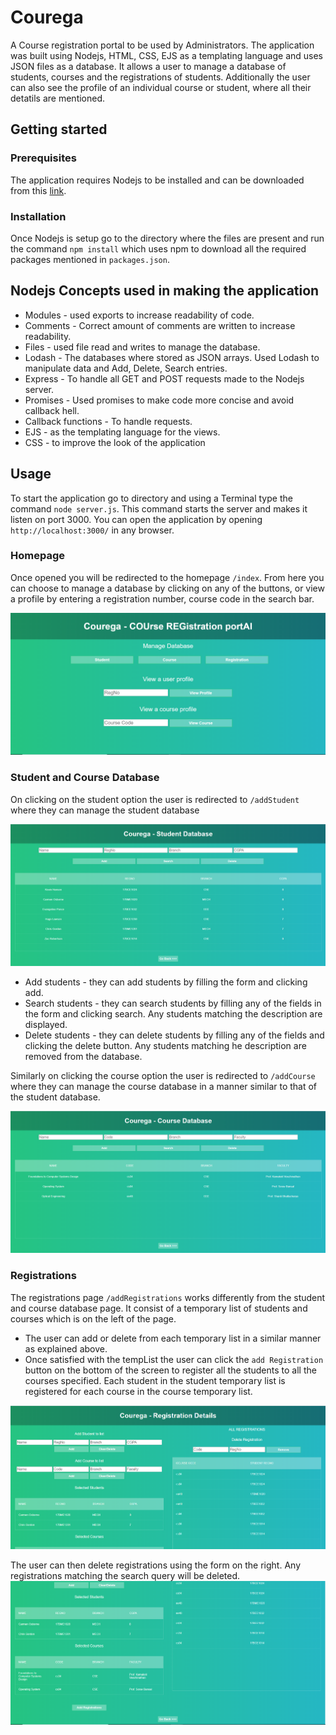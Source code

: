 # Courega
A Course registration portal to be used by Administrators. The application was built using Nodejs, HTML, CSS, EJS as a templating language and uses JSON files as a database. It allows a user to manage a database of students, courses and the registrations of students. Additionally the user can also see the profile of an individual course or student, where all their detatils are mentioned.

## Getting started
### Prerequisites
The application requires Nodejs to be installed and can be downloaded from this [link](https://nodejs.org/en/).
### Installation
Once Nodejs is setup go to the directory where the files are present and run the command `npm install` which uses npm to download all the required packages mentioned in  `packages.json`.

## Nodejs Concepts used in making the application

* Modules - used exports to increase readability of code.
* Comments - Correct amount of comments are written to increase readability.
* Files - used file read and writes to manage the database.
* Lodash - The databases where stored as JSON arrays. Used Lodash to manipulate data and Add, Delete, Search entries.
* Express - To handle all GET and POST requests made to the Nodejs server.
* Promises - Used promises to make code more concise and avoid callback hell.
* Callback functions - To handle requests.
* EJS - as the templating language for the views.
* CSS - to improve the look of the application

## Usage

To start the application go to directory and using a Terminal type the command `node server.js`. This command starts the server and makes it listen on port 3000. You can open the application by opening `http://localhost:3000/` in any browser.

### Homepage
Once opened you will be redirected to the homepage `/index`. From here you can choose to manage a database by clicking on any of the buttons, or view a profile by entering a registration number, course code in the search bar.

![Image of Homepage](/screenshots/homePage.PNG)

### Student and Course Database
On clicking on the student option the user is redirected to `/addStudent` where they can manage the student database

![Image of Student database](/screenshots/students.PNG)

* Add students - they can add students by filling the form and clicking add.
* Search students - they can search students by filling any of the fields in the form and clicking search. Any students matching the description are displayed.
* Delete students - they can delete students by filling any of the fields and clicking the delete button. Any students matching he description are removed from the database.

Similarly on clicking the course option the user is redirected to `/addCourse` where they can manage the course database in a manner similar to that of the student database.

![Image of Course database](/screenshots/courses.PNG)

### Registrations
The registrations page `/addRegistrations` works differently from the student and course database page. It consist of a temporary list of students and courses which is on the left of the page. 
* The user can add or delete from each temporary list in a similar manner as explained above. 
* Once satisfied with the tempList the user can click the `add Registration` button on the bottom of the screen to register all the students to all the courses specified. Each student in the student temporary list is registered for each course in the course temporary list.

![Registration image](/screenshots/registrations1.PNG)

The user can then delete registrations using the form on the right. Any registrations matching the search query will be deleted.
![Registration image](/screenshots/registrations2.PNG)
